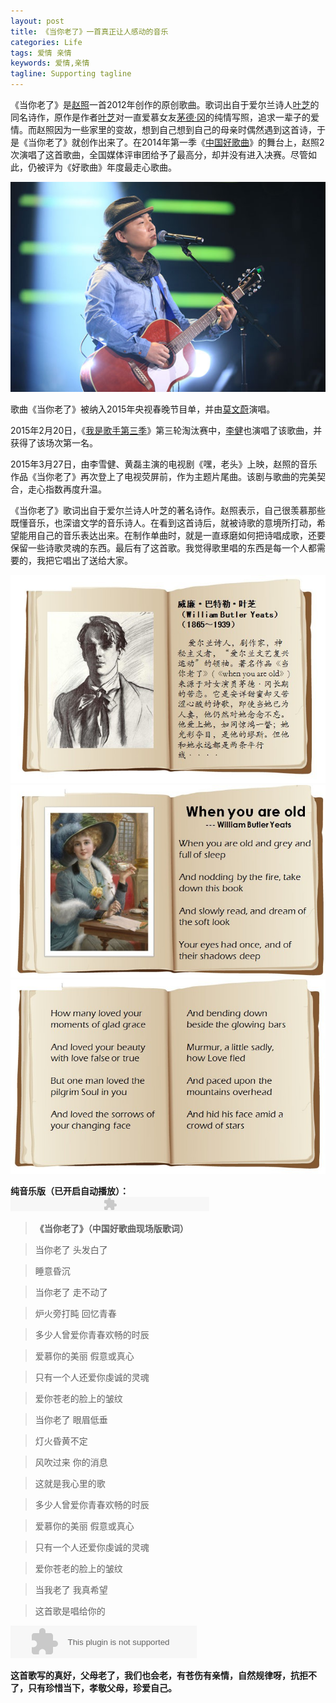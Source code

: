 ```yaml
---
layout: post
title: 《当你老了》一首真正让人感动的音乐
categories: Life
tags: 爱情 亲情 
keywords: 爱情,亲情
tagline: Supporting tagline
---
```


《当你老了》是[赵照](http://baike.baidu.com/view/2026785.htm)一首2012年创作的原创歌曲。歌词出自于爱尔兰诗人[叶芝](http://baike.baidu.com/view/7846.htm)的同名诗作，原作是作者[叶芝](http://baike.baidu.com/view/7846.htm)对一直爱慕女友[茅德·冈](http://baike.baidu.com/view/5510268.htm)的纯情写照，追求一辈子的爱情。而赵照因为一些家里的变故，想到自己想到自己的母亲时偶然遇到这首诗，于是《当你老了》就创作出来了。在2014年第一季《[中国好歌曲](http://baike.baidu.com/view/10392638.htm)》的舞台上，赵照2次演唱了这首歌曲，全国媒体评审团给予了最高分，却并没有进入决赛。尽管如此，仍被评为《好歌曲》年度最走心歌曲。

<img src="/assets/pictures/Life/Boxcn_whenYouAreOld_4.jpg">

歌曲《当你老了》被纳入2015年央视春晚节目单，并由[莫文蔚](http://baike.baidu.com/view/7336.htm)演唱。

2015年2月20日，《[我是歌手第三季](http://baike.baidu.com/view/12757222.htm)》第三轮淘汰赛中，[李健](http://baike.baidu.com/subview/15865/4811514.htm)也演唱了该歌曲，并获得了该场次第一名。

2015年3月27日，由李雪健、黄磊主演的电视剧《嘿，老头》上映，赵照的音乐作品《当你老了》再次登上了电视荧屏前，作为主题片尾曲。该剧与歌曲的完美契合，走心指数再度升温。

《当你老了》歌词出自于爱尔兰诗人叶芝的著名诗作。赵照表示，自己很羡慕那些既懂音乐，也深谙文学的音乐诗人。在看到这首诗后，就被诗歌的意境所打动，希望能用自己的音乐表达出来。在制作单曲时，就是一直琢磨如何把诗唱成歌，还要保留一些诗歌灵魂的东西。最后有了这首歌。我觉得歌里唱的东西是每一个人都需要的，我把它唱出了送给大家。

<img src="/assets/pictures/Life/Boxcn_whenYouAreOld_1.jpg">

<img src="/assets/pictures/Life/Boxcn_whenYouAreOld_2.jpg">

<img src="/assets/pictures/Life/Boxcn_whenYouAreOld_3.jpg">

**纯音乐版（已开启自动播放）：**
<embed playerid="musicplayer_97351427030071396" flashvars="type=art&amp;aid=dbc973f50102vnl2&amp;songlist=100239878&amp;sn=0&amp;auto=true" wmode="transparent" scale="noscale" quality="high" bgcolor="#000" name="xx0" src="http://music.sina.com.cn/shequ/player/sinablog/blogPlayer.swf" type="application/x-shockwave-flash" pluginspage="http://www.macromedia.com/go/getflashplayer" height="23px" width="318px"><br>

> **《当你老了》（中国好歌曲现场版歌词）**

> 当你老了 头发白了

> 睡意昏沉

> 当你老了 走不动了

> 炉火旁打盹 回忆青春

> 多少人曾爱你青春欢畅的时辰

> 爱慕你的美丽 假意或真心

> 只有一个人还爱你虔诚的灵魂

> 爱你苍老的脸上的皱纹

> 当你老了 眼眉低垂

> 灯火昏黄不定

> 风吹过来 你的消息

> 这就是我心里的歌

> 多少人曾爱你青春欢畅的时辰

> 爱慕你的美丽 假意或真心

> 只有一个人还爱你虔诚的灵魂

> 爱你苍老的脸上的皱纹

> 当我老了 我真希望

> 这首歌是唱给你的

<embed src="http://music.163.com/style/swf/widget.swf?sid=26090100&type=2&auto=0&width=278&height=32" width="298" height="52"  allowNetworking="all">

**这首歌写的真好，父母老了，我们也会老，有苍伤有亲情，自然规律呀，抗拒不了，只有珍惜当下，孝敬父母，珍爱自己。**